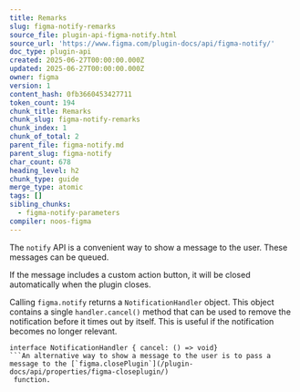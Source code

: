 ```yaml
---
title: Remarks
slug: figma-notify-remarks
source_file: plugin-api-figma-notify.html
source_url: 'https://www.figma.com/plugin-docs/api/figma-notify/'
doc_type: plugin-api
created: 2025-06-27T00:00:00.000Z
updated: 2025-06-27T00:00:00.000Z
owner: figma
version: 1
content_hash: 0fb3660453427711
token_count: 194
chunk_title: Remarks
chunk_slug: figma-notify-remarks
chunk_index: 1
chunk_of_total: 2
parent_file: figma-notify.md
parent_slug: figma-notify
char_count: 678
heading_level: h2
chunk_type: guide
merge_type: atomic
tags: []
sibling_chunks:
  - figma-notify-parameters
compiler: noos-figma
---
```


The `notify` API is a convenient way to show a message to the user. These messages can be queued.

If the message includes a custom action button, it will be closed automatically when the plugin closes.

Calling `figma.notify` returns a `NotificationHandler` object. This object contains a single `handler.cancel()` method that can be used to remove the notification before it times out by itself. This is useful if the notification becomes no longer relevant.

```
interface NotificationHandler { cancel: () => void}
```An alternative way to show a message to the user is to pass a message to the [`figma.closePlugin`](/plugin-docs/api/properties/figma-closeplugin/)
 function.
